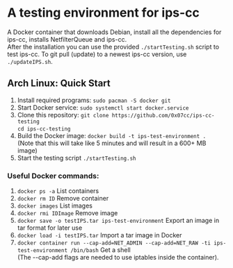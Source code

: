 # A testing environment for ips-cc
A Docker container that downloads Debian, install all the dependencies for ips-cc, installs NetfilterQueue and ips-cc.  
After the installation you can use the provided `./startTesting.sh` script to test ips-cc.
To git pull (update) to a newest ips-cc version, use `./updateIPS.sh`.

## Arch Linux: Quick Start
1. Install required programs: `sudo pacman -S docker git`
1. Start Docker service: `sudo systemctl start docker.service`
1. Clone this repository: `git clone https://github.com/0x07cc/ips-cc-testing`  
`cd ips-cc-testing`
1. Build the Docker image: `docker build -t ips-test-environment .`  
(Note that this will take like 5 minutes and will result in a 600+ MB image)
1. Start the testing script `./startTesting.sh`

### Useful Docker commands:
1. `docker ps -a` List containers
1. `docker rm ID` Remove container
1. `docker images` List images
1. `docker rmi IDImage` Remove image
1. `docker save -o testIPS.tar ips-test-environment` Export an image in tar format for later use
1. `docker load -i testIPS.tar` Import a tar image in Docker
1. `docker container run --cap-add=NET_ADMIN --cap-add=NET_RAW -ti ips-test-environment /bin/bash` Get a shell  
(The --cap-add flags are needed to use iptables inside the container).
